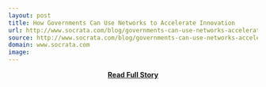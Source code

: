 ```yaml
---
layout: post
title: How Governments Can Use Networks to Accelerate Innovation
url: http://www.socrata.com/blog/governments-can-use-networks-accelerate-innovation/
source: http://www.socrata.com/blog/governments-can-use-networks-accelerate-innovation/
domain: www.socrata.com
image: 
---
```


<p></p>
<center><p><a href="http://www.socrata.com/blog/governments-can-use-networks-accelerate-innovation/" style='padding:25px; font-sze:18px; font-weight: bold;'>Read Full Story</a></p></center>
